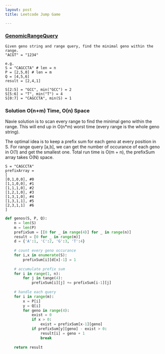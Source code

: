 ```yaml
---
layout: post
title: Leetcode Jump Game

---
```


### [GenomicRangeQuery](https://codility.com/programmers/task/genomic_range_query/)

```
Given geno string and range query, find the minimal geno within the range.
"ACGT" = "1234"

e.g.
S = "CAGCCTA" # len = n
P = [2,5,0] # len = m
Q = [4,5,6]
result = [2,4,1]

S[2:5] = "GCC", min("GCC") = 2
S[5:6] = "T", min("T") = 4
S[0:7] = "CAGCCTA", min(S) = 1
```
### Solution O(n+m) Time, O(n) Space

Navie solution is to scan every range to find the minimal geno within the range.  This will end up in O(n*m) worst time (every range is the whole geno string).

The optimal idea is to keep a prefix sum for each geno at every position in S.  For range query [a,b], we can get the number of occurance of each geno in O(1) and get the smallest one.  Total run time is O(m + n), the prefixSum array takes O(N) space.

```
S = "CAGCCTA"
prefixArray = 
[
[0,1,0,0], #0
[1,1,0,0], #1
[1,1,1,0], #2
[1,2,1,0], #3
[1,3,1,0], #4
[1,3,1,1], #5
[2,3,1,1]  #6
]
```

```python
def genos(S, P, Q):
	n = len(S)
	m = len(P)
	prefixSum = [[0 for _ in range(4)] for _ in range(n)]
	result = [0 for _ in range(m)]
	d = {'A':1, 'C':2, 'G':3, 'T':4}
	
	# count every geno occurance
	for i,x in enumerate(S):
		prefixSum[i][d[x]-1] = 1
		
	# accumulate prefix sum
	for i in range(1, n):
		for j in tange(4):
			prefixSum[i][j] += prefixSum[i-1][j]
			
	# handle each query
	for i in range(m):
		x = P[i]
		y = Q[i]
		for geno in range(4):
			exist = 0
			if x > 0:
				exist = prefixSum[x-1][geno]
			if prefixSum[y][geno] - exist > 0:
				result[i] = geno + 1
				break
				
	return result
```